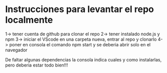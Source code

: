 # Instrucciones para levantar el repo localmente

1-> tener cuenta de github para clonar el repo
2-> tener instalado node.js y npm
3-> iniciar el VScode en una carpeta nueva, entrar al repo y clonarlo
4-> poner en consola el comando npm start y se deberia abrir solo en el navegador

De faltar algunas dependencias la consola indica cuales y como instalarlas, pero deberia estar todo bien!!! 

